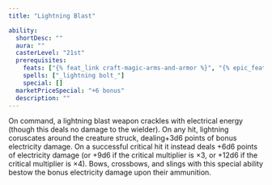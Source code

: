 ```yaml
---
title: "Lightning Blast"

ability:
  shortDesc: ""
  aura: ""
  casterLevel: "21st"
  prerequisites:
    feats: ["{% feat_link craft-magic-arms-and-armor %}", "{% epic_feat_link craft-epic-magic-arms-and-armor %}"]
    spells: ["_lightning bolt_"]
    special: []
  marketPriceSpecial: "+6 bonus"
  description: ""
---
```

On command, a lightning blast weapon crackles with electrical energy (though this deals no damage to the wielder). On any hit, lightning coruscates around the creature struck, dealing+3d6 points of bonus electricity damage. On a successful critical hit it instead deals +6d6 points of electricity damage (or +9d6 if the critical multiplier is &times;3, or +12d6 if the critical multiplier is &times;4). Bows, crossbows, and slings with this special ability bestow the bonus electricity damage upon their ammunition.


